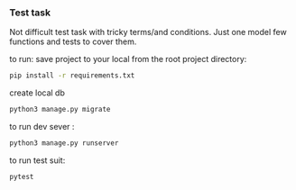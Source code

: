 ### Test task 
Not difficult test task with tricky terms/and conditions.
Just one model few functions and tests to cover them.


to run:
save project to your local
from the root project directory:
```sh
pip install -r requirements.txt
```
create local db
```sh
python3 manage.py migrate
```
to run dev sever :
```sh
python3 manage.py runserver
```
to run test suit:
```sh
pytest
```